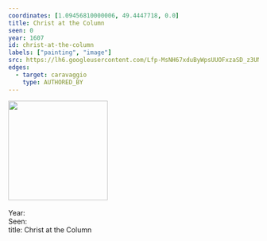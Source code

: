 ```yaml
---
coordinates: [1.09456810000006, 49.4447718, 0.0]
title: Christ at the Column
seen: 0
year: 1607
id: christ-at-the-column
labels: ["painting", "image"]
src: https://lh6.googleusercontent.com/Lfp-MsNH67xduByWpsUUOFxzaSD_z3UN_e2-Rc3pFGh7rauSBPGmcBQoaYe_mKfKEaWeLfGAQuJo8XwTZwyHY2l7rCv53DIf__NwGeDpQXniGcUQkDGfCBJL-2ygFQsC
edges:
  - target: caravaggio
    type: AUTHORED_BY
---
```


<img src="https://lh6.googleusercontent.com/Lfp-MsNH67xduByWpsUUOFxzaSD_z3UN_e2-Rc3pFGh7rauSBPGmcBQoaYe_mKfKEaWeLfGAQuJo8XwTZwyHY2l7rCv53DIf__NwGeDpQXniGcUQkDGfCBJL-2ygFQsC" height="200" width="auto" /><br><br>Year: <br>Seen: <br>title: Christ at the Column
